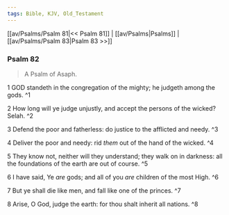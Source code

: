 ```yaml
---
tags: Bible, KJV, Old_Testament
---
```


[[av/Psalms/Psalm 81|<< Psalm 81]] | [[av/Psalms|Psalms]] | [[av/Psalms/Psalm 83|Psalm 83 >>]]

### Psalm 82

> A Psalm of Asaph.

1 GOD standeth in the congregation of the mighty; he judgeth among the gods. ^1

2 How long will ye judge unjustly, and accept the persons of the wicked? Selah. ^2

3 Defend the poor and fatherless: do justice to the afflicted and needy. ^3

4 Deliver the poor and needy: rid _them_ out of the hand of the wicked. ^4

5 They know not, neither will they understand; they walk on in darkness: all the foundations of the earth are out of course. ^5

6 I have said, Ye _are_ gods; and all of you _are_ children of the most High. ^6

7 But ye shall die like men, and fall like one of the princes. ^7

8 Arise, O God, judge the earth: for thou shalt inherit all nations. ^8
